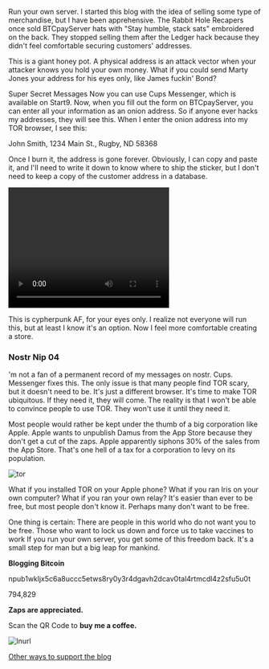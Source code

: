 Run your own server. I started this blog with the idea of selling some type of merchandise, but I have been apprehensive. The Rabbit Hole Recapers once sold BTCpayServer hats with "Stay humble, stack sats" embroidered on the back. They stopped selling them after the Ledger hack because they didn't feel comfortable securing customers' addresses. 

This is a giant honey pot. A physical address is an attack vector when your attacker knows you hold your own money. What if you could send Marty Jones your address for his eyes only, like James fuckin' Bond? 

Super Secret Messages Now you can use Cups Messenger, which is available on Start9. Now, when you fill out the form on BTCpayServer, you can enter all your information as an onion address. So if anyone ever hacks my addresses, they will see this. When I enter the onion address into my TOR browser, I see this: 

John Smith, 1234 Main St., Rugby, ND 58368 

Once I burn it, the address is gone forever. Obviously, I can copy and paste it, and I'll need to write it down to know where to ship the sticker, but I don't need to keep a copy of the customer address in a database.


 <video width="320" height="240" controls>   <source src="https://nostr.build/p/nb11232.mp4" type="video/mp4"> </video>


 This is cypherpunk AF, for your eyes only. I realize not everyone will run this, but at least I know it's an option. Now I feel more comfortable creating a store. 

### Nostr Nip 04 
'm not a fan of a permanent record of my messages on nostr. Cups. Messenger fixes this. The only issue is that many people find TOR scary, but it doesn't need to be. It's just a different browser. It's time to make TOR ubiquitous. If they need it, they will come. The reality is that I won't be able to convince people to use TOR. They won't use it until they need it. 

Most people would rather be kept under the thumb of a big corporation like Apple. Apple wants to unpublish Damus from the App Store because they don't get a cut of the zaps. Apple apparently siphons 30% of the sales from the App Store. That's one hell of a tax for a corporation to levy on its population.

![tor](https://nostr.build/p/nb11235.png)

What if you installed TOR on your Apple phone? What if you ran Iris on your own computer? What if you ran your own relay? It's easier than ever to be free, but most people don't know it. Perhaps many don't want to be free. 

One thing is certain: There are people in this world who do not want you to be free. Those who want to lock us down and force us to take vaccines to work If you run your own server, you get some of this freedom back. It's a small step for man but a big leap for mankind.


**Blogging Bitcoin**

npub1wkljx5c6a8uccc5etws8ry0y3r4dgavh2dcav0tal4rtmcdl4z2sfu5u0t

794,829

**Zaps are appreciated.**

Scan the QR Code to **buy me a coffee.**


![lnurl](https://nostr.build/p/nb8272.png)

[Other ways to support the blog](https://notebin.org/note1a0av06dvr3hrvjjlz5ezqnpd3m4w6tf8scp6rw9edcgct7pu57yq96m4qx)


